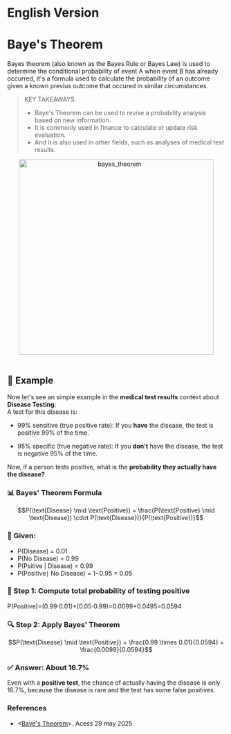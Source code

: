 # English Version
# Baye's Theorem
Bayes theorem (also known as the Bayes Rule or Bayes Law) is used to determine the conditional probability of event A when event B has already occurred, it's a formula used to calculate the probability of an outcome given a known previus outcome that occured in similar circumstances.
> KEY TAKEAWAYS
> - Baye's Theorem can be used to revise a probability analysis based on new information.
> - It is commonly used in finance to calculate or update risk evaluation.
> - And it is also used in other fields, such as analyses of medical test results.
<div align="center">
    <img src="https://i.postimg.cc/sx6YGXtc/data-science-bayes-theorem-2.png" alt="bayes_theorem" width="450">
</div>   
<br>   

## 🧪 Example 

Now let's see an simple example in the **medical test results** context about **Disease Testing**:  
A test for this disease is:

- 99% sensitive (true positive rate): If you **have** the disease, the test is positive 99% of the time.

- 95% specific (true negative rate): If you **don't** have the disease, the test is negative 95% of the time.

Now, if a person tests positive, what is the **probability they actually have the disease?**  

### 📊 Bayes' Theorem Formula
$$P(\text{Disease} \mid \text{Positive}) = \frac{P(\text{Positive} \mid \text{Disease}) \cdot P(\text{Disease})}{P(\text{Positive})}$$


### 🧮 Given:
- P(Disease) = 0.01
- P(No Disease) = 0.99
- P(Psitive | Disease) = 0.99
- P(Positive∣ No Disease) = 1−0.95 = 0.05
### 🧠 Step 1: Compute total probability of testing positive
P(Positive)=(0.99⋅0.01)+(0.05⋅0.99)=0.0099+0.0495=0.0594
### 🔍 Step 2: Apply Bayes' Theorem
$$P(\text{Disease} \mid \text{Positive}) = \frac{0.99 \times 0.01}{0.0594} = \frac{0.0099}{0.0594}$$

### ✅ Answer: About 16.7%
Even with a **positive test**, the chance of actually having the disease is only 16.7%, because the disease is rare and the test has some false positives.


### References
- <[Baye's Theorem](https://www.investopedia.com/terms/b/bayes-theorem.asp)>. Acess 29 may 2025 